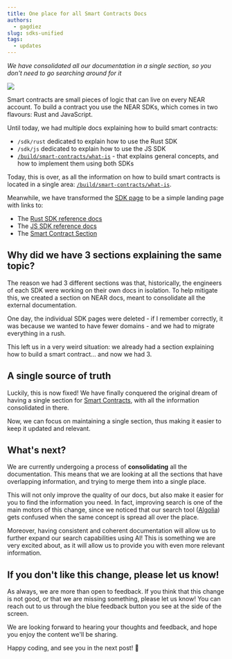 ```yaml
---
title: One place for all Smart Contracts Docs
authors:
  - gagdiez
slug: sdks-unified
tags:
  - updates
---
```


_We have consolidated all our documentation in a single section, so you don't need to go searching around for it_

<p><img src="/assets/images/contracts-landing-5a9c76a78e71b0e5f9a96033f1f23d23.png" /></p>

<!-- truncate -->

Smart contracts are small pieces of logic that can live on every NEAR account. To build a contract you use the NEAR SDKs, which comes in two flavours: Rust and JavaScript.

Until today, we had multiple docs explaining how to build smart contracts:

- `/sdk/rust` dedicated to explain how to use the Rust SDK
- `/sdk/js` dedicated to explain how to use the JS SDK
- [`/build/smart-contracts/what-is`](/build/smart-contracts/what-is) - that explains general concepts, and how to implement them using both SDKs

Today, this is over, as all the information on how to build smart contracts is located in a single area: [`/build/smart-contracts/what-is`](/build/smart-contracts/what-is).

Meanwhile, we have transformed the [SDK page](/tools/sdk) to be a simple landing page with links to:

- The [Rust SDK reference docs](https://docs.rs/near-sdk/latest/near_sdk/)
- The [JS SDK reference docs](https://near.github.io/near-api-js/)
- The [Smart Contract Section](/build/smart-contracts/what-is)

## Why did we have 3 sections explaining the same topic?

The reason we had 3 different sections was that, historically, the engineers of each SDK were working on their own docs in isolation. To help mitigate this, we created a section on NEAR docs, meant to consolidate all the external documentation.

One day, the individual SDK pages were deleted - if I remember correctly, it was because we wanted to have fewer domains - and we had to migrate everything in a rush.

This left us in a very weird situation: we already had a section explaining how to build a smart contract... and now we had 3.

## A single source of truth

Luckily, this is now fixed! We have finally conquered the original dream of having a single section for [Smart Contracts](/build/smart-contracts/what-is), with all the information consolidated in there.

Now, we can focus on maintaining a single section, thus making it easier to keep it updated and relevant.

## What's next?

We are currently undergoing a process of **consolidating** all the documentation. This means that we are looking at all the sections that have overlapping information, and trying to merge them into a single place.

This will not only improve the quality of our docs, but also make it easier for you to find the information you need. In fact, improving search is one of the main motors of this change, since we noticed that our search tool ([Algolia](https://www.algolia.com/)) gets confused when the same concept is spread all over the place.

Moreover, having consistent and coherent documentation will allow us to further expand our search capabilities using AI! This is something we are very excited about, as it will allow us to provide you with even more relevant information.

## If you don't like this change, please let us know!

As always, we are more than open to feedback. If you think that this change is not good, or that we are missing something, please let us know! You can reach out to us through the blue feedback button you see at the side of the screen.

We are looking forward to hearing your thoughts and feedback, and hope you enjoy the content we'll be sharing.

Happy coding, and see you in the next post! 🚀
